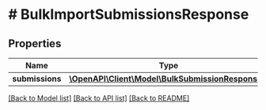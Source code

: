 # # BulkImportSubmissionsResponse

## Properties

Name | Type | Description | Notes
------------ | ------------- | ------------- | -------------
**submissions** | [**\OpenAPI\Client\Model\BulkSubmissionResponse[]**](BulkSubmissionResponse.md) |  | [optional]

[[Back to Model list]](../../README.md#models) [[Back to API list]](../../README.md#endpoints) [[Back to README]](../../README.md)
